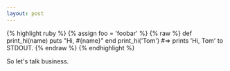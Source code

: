 ```yaml
---
layout: post
---
```


{%
  highlight
  ruby
%}
{% assign foo = 'foobar' %}
{% raw
%}
def print_hi(name)
  puts "Hi, #{name}"
end
print_hi('Tom')
#=> prints 'Hi, Tom' to STDOUT.
{%
  endraw
%}
{%
  endhighlight
%}

So let's talk business.
